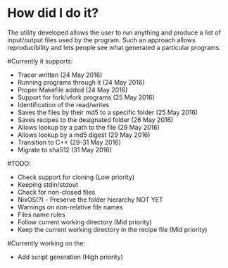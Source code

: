 # How did I do it?

The utility developed allows the user to run anything and produce a list of input/output files used by the program. Such an approach allows reproducibility and lets people see what generated a particular programs.

#Currently it supports:
- Tracer written (24 May 2016)
- Running programs through it (24 May 2016)
- Proper Makefile added (24 May 2016)
- Support for fork/vfork programs (25 May 2016)
- Identification of the read/writes
- Saves the files by their md5 to a specific folder (25 May 2016)
- Saves recipes to the designated folder (26 May 2016)
- Allows lookup by a path to the file (29 May 2016)
- Allows lookup by a md5 digest (29 May 2016)
- Transition to C++ (29-31 May 2016)
- Migrate to sha512 (31 May 2016)

#TODO:
- Check support for cloning (Low priority)
- Keeping stdin/stdout
- Check for non-closed files
- NixOS(?) - Preserve the folder hierarchy NOT YET
- Warnings on non-relative file names
- Files name rules
- Follow current working directory (Mid priority)
- Keep the current working directory in the recipe file (Mid priority)

#Currently working on the:
- Add script generation (High priority)

